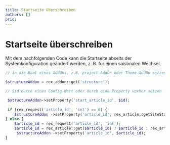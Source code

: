 ```yaml
---
title: Startseite überschreiben
authors: []
prio:
---
```


# Startseite überschreiben

Mit dem nachfolgenden Code kann die Startseite abseits der Systemkonfiguration geändert werden, z. B. für einen saisonalen Wechsel. 

```php
// in die Boot eines AddOns, z.B. project-AddOn oder Theme-AddOn setzen

$structureAddon = rex_addon::get('structure');

// $id durch einen Config-Wert oder durch eine Property vorher setzen

 $structureAddon->setProperty('start_article_id', $id);
 
 if (rex_request('article_id', 'int') == 0) {
    $structureAddon ->setProperty('article_id', rex_article::getSiteStartArticleId());
} else {
    $article_id = rex_request('article_id', 'int');
    $article_id = rex_article::get($article_id) ? $article_id : rex_article::getNotfoundArticleId();
     $structureAddon ->setProperty('article_id', $article_id);
}
```
